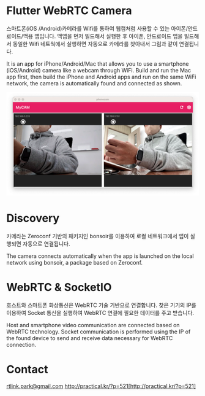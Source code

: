 # Flutter WebRTC Camera

스마트폰(iOS /Android)카메라를 Wifi를 통하여 웹캠처럼 사용할 수 있는 아이폰/안드로이드/맥용 앱입니다.
맥앱을 먼저 빌드해서 실행한 후 아이폰, 안드로이드 앱을 빌드해서 동일한 Wifi 네트웍에서 실행하면 자동으로 카메라를 찾아내서 그림과 같이 연결됩니다. 

It is an app for iPhone/Android/Mac that allows you to use a smartphone (iOS/Android) camera like a webcam through WiFi. Build and run the Mac app first, then build the iPhone and Android apps and run on the same WiFi network, the camera is automatically found and connected as shown.

![Wifi Camera](webcam.png "Wifi Camera")

# Discovery

카메라는 Zeroconf 기반의 패키지인 bonsoir를 이용하여 로컬 네트워크에서 앱이 실행되면 자동으로 연결됩니다. 

The camera connects automatically when the app is launched on the local network using bonsoir, a package based on Zeroconf.

# WebRTC & SocketIO

호스트와 스마트폰 화상통신은 WebRTC 기술 기반으로 연결합니다. 찾은 기기의 IP를 이용하여 Socket 통신을 실행하여 WebRTC 연결에 필요한 데이터를 주고 받습니다.

Host and smartphone video communication are connected based on WebRTC technology. Socket communication is performed using the IP of the found device to send and receive data necessary for WebRTC connection.

# Contact
rtlink.park@gmail.com
http://practical.kr/?p=521[http://practical.kr/?p=521]

